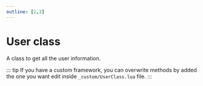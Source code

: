 ```yaml
---
outline: [2,3]
---
```


# User class
A class to get all the user information.

::: tip
If you have a custom framework, you can overwrite methods by added the one you want edit inside `_custom/UserClass.lua` file.
:::

<!--@include: ./autodoc/autodoc_framework_bridge_functions.md#group_1-->

<!--@include: ./autodoc/autodoc_framework_bridge_functions.md#group_2-->